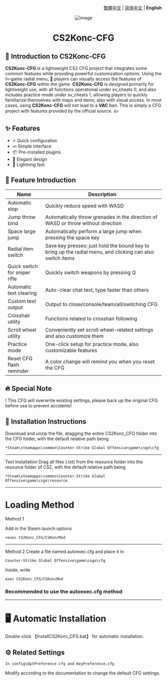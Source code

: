 <div align="right">

[繁體中文](./README.md) | [简体中文](./README.zh-CN.md) | **English**

</div>

<div align="center">
    <img src="https://github.com/Yunkong-ouo/CS2Konc_CFG/blob/main/github/image/ditou.jpg" alt="image">
</div>

<h1 align="center">CS2Konc-CFG</h1>

## 💼 Introduction to CS2Konc-CFG
**CS2Konc-CFG** is a lightweight CS2 CFG project that integrates some common features while providing powerful customization options. 
Using the in-game radial menu, 🚀 players can visually access the features of **CS2Konc-CFG** within the game. 
**CS2Konc-CFG** is designed primarily for lightweight use, with all functions operational under sv_cheats 0, and also includes practice mode under sv_cheats 1, allowing players to quickly familiarize themselves with maps and items, also with visual access. In most cases, using **CS2Konc-CFG** will not lead to a **VAC** ban. This is simply a CFG project with features provided by the official source. 👍

## ✨ Features
- 🔥 Quick configuration
- 💤 Simple interface
- 📦 Pre-installed plugins
- 🧹 Elegant design
- 🚀 Lightning fast

## 📝 Feature Introduction
Name                     | Description
----------------------- | ---------
Automatic stop            | Quickly reduce speed with WASD
Jump throw bind           | Automatically throw grenades in the direction of WASD or throw without direction
Space large jump          | Automatically perform a large jump when pressing the space key
Radial item switch        | Save key presses; just hold the bound key to bring up the radial menu, and clicking can also switch items
Quick switch for sniper rifle | Quickly switch weapons by pressing Q
Automatic text clearing    | Auto-clear chat text, type faster than others
Custom text output         | Output to close/console/team/all/switching CFG
Crosshair utility         | Functions related to crosshair following
Scroll wheel utility      | Conveniently set scroll wheel-related settings and also customize them
Practice mode             | One-click setup for practice mode, also customizable features
Reset CFG flash reminder   | A color change will remind you when you reset the CFG

## 🔥 Special Note
! This CFG will overwrite existing settings, please back up the original CFG before use to prevent accidents!

## 🚀 Installation Instructions
Download and unzip the file, dragging the entire CS2Konc_CFG folder into the CFG folder, with the default relative path being
```
*Steam\steamapps\common\Counter-Strike Global Offensive\game\csgo\cfg
```

---

Text Installation
Drag all files (.txt) from the resource folder into the resource folder of CS2, with the default relative path being
```
*Steam\steamapps\common\Counter-Strike Global Offensive\game\csgo\resource
```

---

<h1>Loading Method</h1>
Method 1

Add in the Steam launch options
```
+exec CS2Konc_CFG/CSKoncMod
```

---

Method 2
Create a file named autoexec.cfg and place it in
```
Counter-Strike Global Offensive\game\csgo\cfg
```
Inside, write
```
exec CS2Konc_CFG/CSKoncMod
```
<h3>Recommended to use the autoexec.cfg method</h3>

---

<h1>🖥️ Automatic Installation</h1>
Double-click 【InstallCS2Konc_CFG.bat】 for automatic installation.

## ⚙️ Related Settings
```
In config\OptPreference.cfg and KeyPreference.cfg
```
Modify according to the documentation to change the default CFG settings.